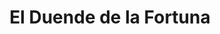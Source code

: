 ---
title: "El Duende de la Fortuna"
url: /carlos-casares/el-duende-de-la-fortuna/
shop: Lotterie
---